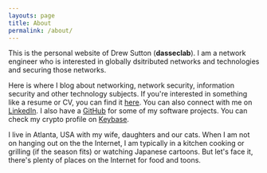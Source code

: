 ```yaml
---
layouts: page
title: About
permalink: /about/
---
```


This is the personal website of Drew Sutton (**dasseclab**). I am a network engineer who is interested in globally dsitributed networks and technologies and securing those networks.

Here is where I blog about networking, network security, information security and other technology subjects. If you're interested in something like a resume or CV, you can find it [here](/CV). You can also connect with me on [LinkedIn](https://linkedin.com/in/drewsutton). I also have a [GitHub](https://github.com/dasseclab) for some of my software projects. You can check my crypto profile on [Keybase](https://keybase.io/dasseclab).

I live in Atlanta, USA with my wife, daughters and our cats. When I am not on hanging out on the the Internet, I am typically in a kitchen cooking or grilling (if the season fits) or watching Japanese cartoons. But let's face it, there's plenty of places on the Internet for food and toons.
